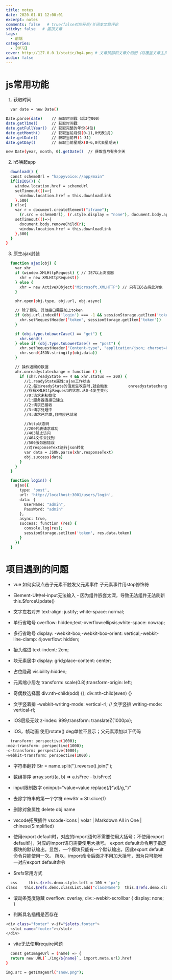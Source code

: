 ```yaml
---
title: notes
date: 2020-01-01 12:00:01
excerpt: notes
comments: false   # true/false对应开启/关闭本文章评论
sticky: false   # 置顶文章
tags:
  - 前端
categories:
  - [学习]
cover: http://127.0.0.1/static/bg4.png # 文章顶部和文章介绍图（将覆盖文章主页轮播图）
audio: false
---
```


# js常用功能

1. 获取时间

  ``` bash
    var date = new Date()

  Date.parse(date)    // 获取时间戳（后3位000）
  date.getTime()      // 获取时间戳
  date.getFullYear()  // 获取完整的年份(4位)
  date.getMonth()     // 获取当前月份(0-11,0代表1月)
  date.getDate()      // 获取当前日(1-31)
  date.getDay()       // 获取当前星期X(0-6,0代表星期天)
  
  new Date(year, month, 0).getDate()  // 获取当月有多少天
  ```


2. h5唤起app

  ``` bash
    download() {
    const schemeUrl = "happyvoice://app/main"
    if(isIOS()) {
      window.location.href = schemeUrl
      setTimeout(()=>{
        window.location.href = this.downloadlink
      },500)
    } else{
      var r = document.createElement("iframe");
        (r.src = schemeUrl), (r.style.display = "none"), document.body.appendChild(r);
      setTimeout(()=>{
        document.body.removeChild(r);
        window.location.href = this.downloadlink
      },500)
    }
  }
  ```

3. 原生ajax封装

  ``` bash
    function ajax(obj) {
      var xhr
      if (window.XMLHttpRequest) { // IE7以上浏览器
        xhr = new XMLHttpRequest()
      } else {
        xhr = new ActiveXObject("Microsoft.XMLHTTP") // 只有IE6支持此对象
      }

      xhr.open(obj.type, obj.url, obj.async)

      // 除了登陆，其他接口需要加上token
      if (obj.url.indexOf('login') === -1 && sessionStorage.getItem('token')) {
        xhr.setRequestHeader("token", sessionStorage.getItem('token'))
      }

      if (obj.type.toLowerCase() == "get") {
        xhr.send()
      } else if (obj.type.toLowerCase() == "post") {
        xhr.setRequestHeader("Content-type", "application/json; charset=UTF-8")
        xhr.send(JSON.stringify(obj.data))
      }

      // 操作返回的数据
      xhr.onreadystatechange = function () {
        if (xhr.readyState == 4 && xhr.status == 200) {
          //1.readyState属性:ajax工作状态
          //2.每当readyState的值发生改变时,就会触发         onreadystatechange事件
          //存有XMLHttpRequest的状态.从0-4发生变化
          //0:请求未初始化
          //1:服务器连接已建立
          //2:请求已接收
          //3:请求处理中
          //4:请求已完成,且响应已就绪

          //http状态码
          //200代表请求成功
          //403禁止访问
          //404文件未找到
          //500服务器错误
          //对responseText进行json转化
          var data = JSON.parse(xhr.responseText)
          obj.success(data)
        }
      }
    }

    function login() {
      ajax({
        type: 'post',
        url: 'http://localhost:3001/users/login',
        data: {
          UserName: "admin",
          PassWord: "admin"
        },
        async: true,
        success: function (res) {
          console.log(res);
          sessionStorage.setItem('token', res.data.token)
        }
      })
    }
  ```



# 项目遇到的问题
  -  vue 如何实现点击子元素不触发父元素事件  子元素事件用stop修饰符

  -  Element-UI中el-input无法输入 - 因为组件嵌套太深，导致无法组件无法刷新   this.$forceUpdate()

  - 文字左右对齐 text-align: justify; white-space: normal;

  - 单行省略号    overflow: hidden;text-overflow:ellipsis;white-space: nowrap;

  - 多行省略号    display: -webkit-box;-webkit-box-orient: vertical;-webkit-line-clamp: 4;overflow: hidden;

  - 抬头缩进      text-indent: 2em;

  - 块元素居中    display: grid;place-content: center;

  - 占位隐藏      visibility:hidden;
  
  - 元素缩小居左  transform: scale(0.8);transform-origin: left;
      
  - 奇偶数选择器  div:nth-child(odd) {}; div:nth-child(even) {}

  - 文字竖着排    -webkit-writing-mode: vertical-rl; // 文字竖排  writing-mode: vertical-rl;

  - IOS层级无效   z-index: 999;transform: translateZ(1000px);

  - IOS，帧动画 使用rotate() deg单位不显示；父元素添加以下代码
  
  ``` bash
    transform: perspective(1000);
  -moz-transform: perspective(1000);  
  -o-transform: perspective(1000);
  -webkit-transform: perspective(1000);
  ```

  - 字符串翻转      Str = name.split('').reverse().join(''); 
  
  - 数组排序        array.sort((a, b) => a.isFree - b.isFree)

  - input限制数字   oninput="value=value.replace(/[^\d]/g,'')"

  - 去除字符串的第一个字符    newStr = Str.slice(1)

  - 删除对象属性    delete obj.name
  
  -  vscode拓展插件 vscode-icons | volar | Markdown All in One | chinese(Simplified)
  
  -  使用export default时，对应的import语句不需要使用大括号；不使用export default时，对应的import语句需要使用大括号。
     export default命令用于指定模块的默认输出。显然，一个模块只能有一个默认输出，因此export default命令只能使用一次。
     所以，import命令后面才不用加大括号，因为只可能唯一对应export default命令

  - $refs常用方式
  ``` bash
    css     this.$refs.demo.style.left = 100 + 'px';
  class   this.$refs.demo.classList.add("className")  this.$refs.demo.classList.remove("className")
  ```


  - 滚动条宽度隐藏 overflow: overlay;   div::-webkit-scrollbar { display: none; }

  - 判断具名插槽是否存在 
  ``` bash
  <div class="footer" v-if="$slots.footer">
    <slot name="footer"></slot>
  </div>
  ``` 

  - vite无法使用require问题 
  ``` bash
    const getImageUrl = (name) => {
    return new URL(`./img/${name}`, import.meta.url).href
  }

  img.src = getImageUrl("snow.png");
  ``` 